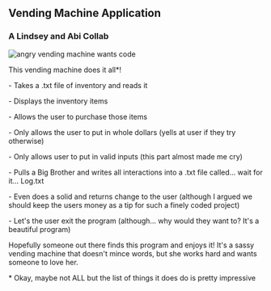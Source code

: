 ## Vending Machine Application
### A Lindsey and Abi Collab

![angry vending machine wants code](https://i.imgur.com/Q55IADN.jpeg)

<p> This vending machine does it all*!</p>
<p>- Takes a .txt file of inventory and reads it</p>
<p>- Displays the inventory items</p>
<p>- Allows the user to purchase those items</p>
<p>- Only allows the user to put in whole dollars (yells at user if they try otherwise)</p>
<p>- Only allows user to put in valid inputs (this part almost made me cry)</p>
<p>- Pulls a Big Brother and writes all interactions into a .txt file called... wait for it... Log.txt</p>
<p>- Even does a solid and returns change to the user (although I argued we should keep the users money as a tip for such a finely coded project)</p>
<p>- Let's the user exit the program (although... why would they want to? It's a beautiful program)</p>

<p> Hopefully someone out there finds this program and enjoys it! It's a sassy vending machine that doesn't mince words, but she works hard and wants someone to love her.</p>

<p>* Okay, maybe not ALL but the list of things it does do is pretty impressive</p>
